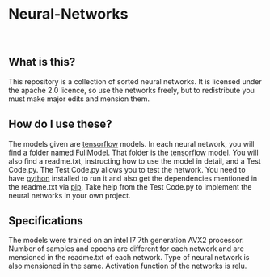 # Neural-Networks
<br>

## What is this?

This repository is a collection of sorted neural networks. It is licensed under the apache 2.0 licence, so use the networks freely, but to redistribute you must make major edits and mension them. 
<br>

## How do I use these?

The models given are [tensorflow](https://www.tensorflow.org/) models. In each neural network, you will find a folder named FullModel. That folder is the [tensorflow](https://www.tensorflow.org/) model. You will also find a readme.txt, instructing how to use the model in detail, and a Test Code.py. The Test Code.py allows you to test the network. You need to have [python](https://www.python.org/) installed to run it and also get the dependencies mentioned in the readme.txt via [pip](https://pypi.org/project/pip/). Take help from the Test Code.py to implement the neural networks in your own project.
<br>

## Specifications

The models were trained on an intel I7 7th generation AVX2 processor. Number of samples and epochs are different for each network and are mensioned in the readme.txt of each network. Type of neural network is also mensioned in the same. Activation function of the networks is relu.
